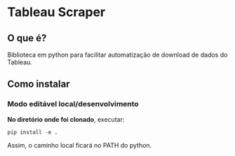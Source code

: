 # Tableau Scraper

## O que é?

Biblioteca em python para facilitar automatização de download de dados do Tableau.

## Como instalar

### Modo editável local/desenvolvimento

**No diretório onde foi clonado**, executar:
```
pip install -e .
```
Assim, o caminho local ficará no PATH do python.
